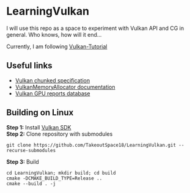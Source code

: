 # LearningVulkan

I will use this repo as a space to experiment with Vulkan API and CG in general. Who knows, how will it end...

Currently, I am following [Vulkan-Tutorial](https://vulkan-tutorial.com/)

## Useful links
 - [Vulkan chunked specification](https://vulkan.lunarg.com/doc/sdk/1.3.275.0/windows/chunked_spec/index.html)
 - [VulkanMemoryAllocator documentation](https://gpuopen-librariesandsdks.github.io/VulkanMemoryAllocator/html/index.html)
 - [Vulkan GPU reports database](https://vulkan.gpuinfo.org/listdevices.php)

## Building on Linux
**Step 1:** Install [Vulkan SDK](https://vulkan.lunarg.com/sdk/home#linux) \
**Step 2:** Clone repository with submodules
```shell
git clone https://github.com/TakeoutSpace18/LearningVulkan.git --recurse-submodules
```
**Step 3:** Build
```shell
cd LearningVulkan; mkdir build; cd build
cmake -DCMAKE_BUILD_TYPE=Release ..
cmake --build . -j
```